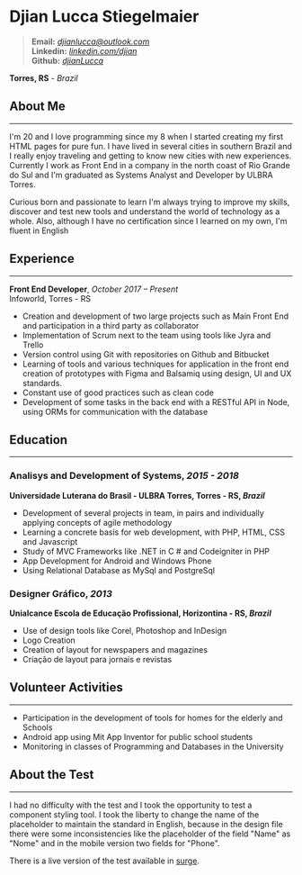 # Djian Lucca Stiegelmaier
>**Email:** *djianlucca@outlook.com*  
>**Linkedin:** [*linkedin.com/djian*](https://www.linkedin.com/in/djianLucca/)   
>**Github:** [*djianLucca*](https://github.com/djianLucca)  

**Torres, RS** - *Brazil*

## About Me
---

I'm 20 and I love programming since my 8 when I started creating my first HTML pages for pure fun. I have lived in several cities in southern Brazil and I really enjoy traveling and getting to know new cities with new experiences. Currently I work as Front End in a company in the north coast of Rio Grande do Sul and I'm graduated as Systems Analyst and Developer by ULBRA Torres.

Curious born and passionate to learn I'm always trying to improve my skills, discover and test new tools and understand the world of technology as a whole. Also, although I have no certification since I learned on my own, I'm fluent in English

## Experience
---

**Front End Developer**, *October 2017 – Present*  
Infoworld, Torres - RS

+ Creation and development of two large projects such as Main Front End and participation in a third party as collaborator
+ Implementation of Scrum next to the team using tools like Jyra and Trello
+ Version control using Git with repositories on Github and Bitbucket
+ Learning of tools and various techniques for application in the front end creation of prototypes with Figma and Balsamiq using design, UI and UX standards.
+ Constant use of good practices such as clean code
+ Development of some tasks in the back end with a RESTful API in Node, using ORMs for communication with the database

## Education
---

### Analisys and Development of Systems, *2015 - 2018*
**Universidade Luterana do Brasil - ULBRA Torres, Torres - RS, *Brazil***

+ Development of several projects in team, in pairs and individually applying concepts of agile methodology
+ Learning a concrete basis for web development, with PHP, HTML, CSS and Javascript
+ Study of MVC Frameworks like .NET in C # and Codeigniter in PHP
+ App Development for Android and Windows Phone
+ Using Relational Database as MySql and PostgreSql

### Designer Gráfico, *2013*
**Unialcance Escola de Educação Profissional, Horizontina - RS, *Brazil***

+ Use of design tools like Corel, Photoshop and InDesign
+ Logo Creation
+ Creation of layout for newspapers and magazines
+ Criação de layout para jornais e revistas

## Volunteer Activities
---

+ Participation in the development of tools for homes for the elderly and Schools
+ Android app using Mit App Inventor for public school students
+ Monitoring in classes of Programming and Databases in the University

## About the Test
---
I had no difficulty with the test and I took the opportunity to test a component styling tool. I took the liberty to change the name of the placeholder to maintain the standard in English, because in the design file there were some inconsistencies like the placeholder of the field "Name" as "Nome" and in the mobile version two fields for "Phone".

There is a live version of the test available in [surge](https://konecty.surge.sh/).
